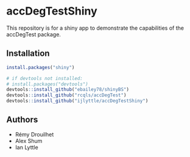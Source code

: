 # accDegTestShiny

This repository is for a shiny app to demonstrate the capabilities of the accDegTest package.

## Installation

```R
install.packages("shiny")

# if devtools not installed:
# install.packages("devtools")
devtools::install_github("ebailey78/shinyBS")
devtools::install_github("rcqls/accDegTest")
devtools::install_github("ijlyttle/accDegTestShiny")
```

## Authors

* Rémy Drouilhet
* Alex Shum
* Ian Lyttle



